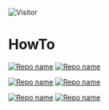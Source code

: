 ![Visitor](https://visitor-badge.laobi.icu/badge?page_id=KilianKegel.kiliankegel)
# <!--<img src="https://github.com/KilianKegel/pictures/blob/master/refresh-icon.png"  width="48" height="48">-->HowTo

[![Repo name](https://github-readme-stats.vercel.app/api/pin/?username=KilianKegel&repo=HowTo-setup-an-UEFI-Development-PC)](https://github.com/KilianKegel/HowTo-setup-an-UEFI-Development-PC#howto-setup-an-uefi-development-pc)
[![Repo name](https://github-readme-stats.vercel.app/api/pin/?username=KilianKegel&repo=HowTo-create-a-UEFI-Shell-Boot-Drive)]([configure-vs2022-to-build-efi-executables](https://github.com/MinnowWare/HowTo-create-a-UEFI-Shell-Boot-Drive#howto-create-a-uefi-shell-boot-device))

[![Repo name](https://github-readme-stats.vercel.app/api/pin/?username=KilianKegel&repo=HowTo-configure-VS2022-to-build-.EFI-executables#howto-configure-vs2022-to-build-efi-executables)](https://github.com/KilianKegel/HowTo-configure-VS2022-to-build-.EFI-executables#howto-configure-vs2022-to-build-efi-executables) [![Repo name](https://github-readme-stats.vercel.app/api/pin/?username=KilianKegel&repo=git-for-gits)](https://github.com/KilianKegel/git-for-gits)

[![Repo name](https://github-readme-stats.vercel.app/api/pin/?username=KilianKegel&repo=HowTo-configure-DDK-and-WDK-for-Standard-C-usage)](https://github.com/KilianKegel/HowTo-configure-DDK-and-WDK-for-Standard-C-usage) 
[![Repo name](https://github-readme-stats.vercel.app/api/pin/?username=KilianKegel&repo=HowTo-setup-a-YOCTO-Development-PC)](https://github.com/KilianKegel/HowTo-setup-a-YOCTO-Development-PC)
